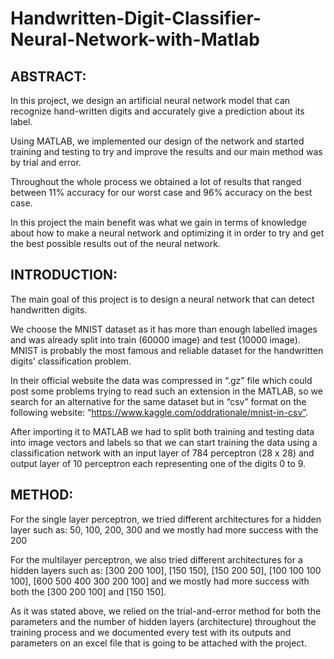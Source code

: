 # Handwritten-Digit-Classifier-Neural-Network-with-Matlab

## ABSTRACT:

In this project, we design an artificial neural network model that can recognize hand-written digits and
accurately give a prediction about its label.

Using MATLAB, we implemented our design of the network and started training and testing to try and
improve the results and our main method was by trial and error.

Throughout the whole process we obtained a lot of results that ranged between 11% accuracy for our
worst case and 96% accuracy on the best case.

In this project the main benefit was what we gain in terms of knowledge about how to make a neural
network and optimizing it in order to try and get the best possible results out of the neural network.


## INTRODUCTION:

The main goal of this project is to design a neural network that can detect handwritten digits.

We choose the MNIST dataset as it has more than enough labelled images and was already split into
train (60000 image) and test (10000 image). MNIST is probably the most famous and reliable dataset for
the handwritten digits' classification problem.

In their official website the data was compressed in “.gz” file which could post some problems trying to
read such an extension in the MATLAB, so we search for an alternative for the same dataset but in “csv”
format on the following website: “https://www.kaggle.com/oddrationale/mnist-in-csv”.

After importing it to MATLAB we had to split both training and testing data into image vectors and labels
so that we can start training the data using a classification network with an input layer of 784
perceptron (28 x 28) and output layer of 10 perceptron each representing one of the digits 0 to 9.


## METHOD:

For the single layer perceptron, we tried different architectures for a hidden layer such as: 50, 100, 200,
300 and we mostly had more success with the 200

For the multilayer perceptron, we also tried different architectures for a hidden layers such as: [300 200
100], [150 150], [150 200 50], [100 100 100 100], [600 500 400 300 200 100] and we mostly had more
success with both the [300 200 100] and [150 150].

As it was stated above, we relied on the trial-and-error method for both the parameters and the number
of hidden layers (architecture) throughout the training process and we documented every test with its
outputs and parameters on an excel file that is going to be attached with the project.

